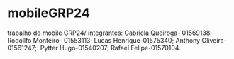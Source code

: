 # mobileGRP24
trabalho de mobile GRP24/ integrantes: Gabriela Queiroga- 01569138; Rodollfo Monteiro- 01553113; Lucas Henrique-01575340; Anthony Oliveira-01561247;. Pytter Hugo-01540207; Rafael Felipe-01570104.
